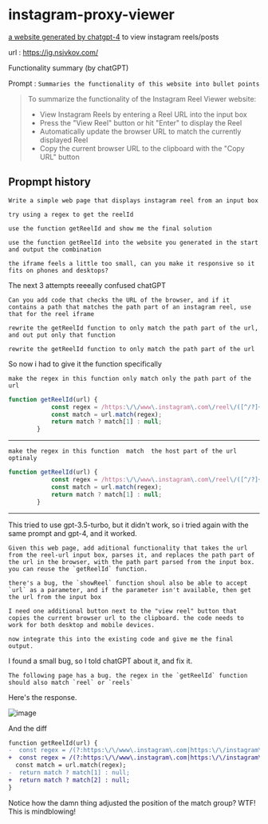 # instagram-proxy-viewer
[a website generated by chatgpt-4](https://ig.nsivkov.com/) to view instagram reels/posts 

url : https://ig.nsivkov.com/

Functionality summary (by chatGPT)

Prompt : `Summaries the functionality of this website into bullet points `
> To summarize the functionality of the Instagram Reel Viewer website:
> 
> - View Instagram Reels by entering a Reel URL into the input box
> - Press the "View Reel" button or hit "Enter" to display the Reel
> - Automatically update the browser URL to match the currently displayed Reel
> - Copy the current browser URL to the clipboard with the "Copy URL" button


## Propmpt history

```
Write a simple web page that displays instagram reel from an input box 
```

```
try using a regex to get the reelId
```

```
use the function getReelId and show me the final solution
```

```
use the function getReelId into the website you generated in the start and output the combination
```

```
the iframe feels a little too small, can you make it responsive so it fits on phones and desktops?
```

The next 3 attempts reeeally confused chatGPT
```
Can you add code that checks the URL of the browser, and if it contains a path that matches the path part of an instagram reel, use that for the reel iframe
```

```
rewrite the getReelId function to only match the path part of the url, and out put only that function
```

```
rewrite the getReelId function to only match the path part of the url
```

So now i had to give it the function specifically

```
make the regex in this function only match only the path part of the url
```
```javascript
function getReelId(url) {
            const regex = /https:\/\/www\.instagram\.com\/reel\/([^/?]+)\/?/;
            const match = url.match(regex);
            return match ? match[1] : null;
        }
```
---
```
make the regex in this function  match  the host part of the url optinaly
```

```javascript
function getReelId(url) {
            const regex = /https:\/\/www\.instagram\.com\/reel\/([^/?]+)\/?/;
            const match = url.match(regex);
            return match ? match[1] : null;
        }
```
---
This tried to use gpt-3.5-turbo, but it didn't work, so i tried again with the same prompt and gpt-4, and it worked.
```
Given this web page, add aditional functionality that takes the url from the reel-url input box, parses it, and replaces the path part of the url in the browser, with the path part parsed from the input box. you can reuse the `getReelId` function.
```

```
there's a bug, the `showReel` function shoul also be able to accept `url` as a parameter, and if the parameter isn't available, then get the url from the input box
```

```
I need one additional button next to the "view reel" button that copies the current browser url to the clipboard. the code needs to work for both desktop and mobile devices.
```

```
now integrate this into the existing code and give me the final output.
```

I found a small bug, so I told chatGPT about it, and fix it. 
```
The following page has a bug. the regex in the `getReelId` function should also match `reel` or `reels`
```
Here's the response. 

![image](https://user-images.githubusercontent.com/116631257/227726939-6f57ab48-e905-4b86-9676-d134609bf13c.png)

And the diff

```diff
function getReelId(url) {
-  const regex = /(?:https:\/\/www\.instagram\.com|https:\/\/instagram\.com)?\/reel\/([^/?]+)\/?/;
+  const regex = /(?:https:\/\/www\.instagram\.com|https:\/\/instagram\.com)?\/reel(s)?\/([^/?]+)\/?/;
  const match = url.match(regex);
-  return match ? match[1] : null;
+  return match ? match[2] : null;
}
```

Notice how the damn thing adjusted the position of the match group? WTF! This is mindblowing!


